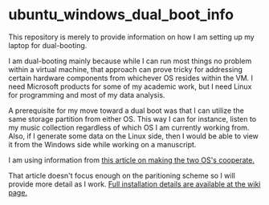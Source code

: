 # ubuntu_windows_dual_boot_info

This repository is merely to provide information on how I am setting up my laptop for dual-booting.

I am dual-booting mainly because while I can run most things no problem within a virtual machine, that approach can prove tricky for addressing certain hardware components from whichever OS resides within the VM. I need Microsoft products for some of my academic work, but I need Linux for programming and most of my data analysis.

A prerequisite for my move toward a dual boot was that I can utilize the same storage partition from either OS. This way I can for instance, listen to my music collection regardless of which OS I am currently working from. Also, if I generate some data on the Linux side, then I would be able to view it from the Windows side while working on a manuscript.

I am using information from [this article on making the two OS's cooperate.](http://www.howtogeek.com/howto/35807/how-to-harmonize-your-dual-boot-setup-for-windows-and-ubuntu/)

That article doesn't focus enough on the paritioning scheme so I will provide more detail as I work. [Full installation details are available at the wiki page.](https://github.com/alk224/ubuntu_windows_dual_boot_info/wiki)
